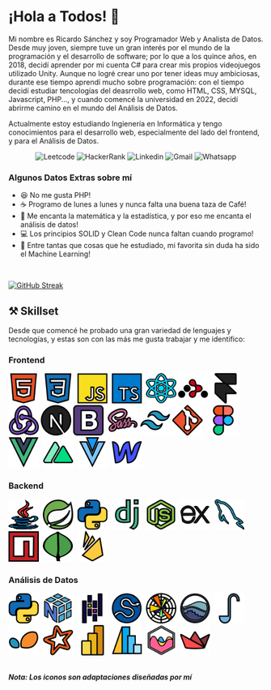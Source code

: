 # ¡Hola a Todos! 👋

Mi nombre es Ricardo Sánchez y soy Programador Web y Analista de Datos. Desde muy joven, siempre tuve un gran interés por el mundo de la programación y el desarrollo de software; por lo que a los quince años, en 2018, decidí aprender por mi cuenta C# para crear mis propios videojuegos utilizado Unity. Aunque no logré crear uno por tener ideas muy ambiciosas, durante ese tiempo aprendí mucho sobre programación: con el tiempo decidí estudiar tencologías del deasrrollo web, como HTML, CSS, MYSQL, Javascript, PHP..., y cuando comencé la universidad en 2022, decidí abrirme camino en el mundo del Análisis de Datos.

Actualmente estoy estudiando Ingienería en Informática y tengo conocimientos para el desarrollo web, especialmente del lado del frontend, y para el Análisis de Datos.

<div align="center">
  <a https='https://leetcode.com/Rickhersd/'>
    <img  src="https://img.shields.io/badge/-LeetCode-FFA116?style=for-the-badge&logo=LeetCode&logoColor=black" alt="Leetcode"/>
  </a>
  <a https='https://leetcode.com/Rickhersd/'>
  <img src="https://img.shields.io/badge/-Hackerrank-2EC866?style=for-the-badge&logo=HackerRank&logoColor=white" alt="HackerRank"/>
  </a>
  <a https='https://www.linkedin.com/in/ricardosanchez-dev/'>
    <img src="https://img.shields.io/badge/LinkedIn-0077B5?style=for-the-badge&logo=linkedin&logoColor=white"alt="Linkedin"/>
  </a>
  <a https='mailto:rickhersd2002@gmail.com'>
    <img src="https://img.shields.io/badge/Gmail-D14836?style=for-the-badge&logo=gmail&logoColor=white" alt="Gmail"/>
  </a>
  <a https="https://wa.me/584120260569?text=Hola,%20Ricardo">
    <img  src="https://img.shields.io/badge/WhatsApp-25D366?style=for-the-badge&logo=whatsapp&logoColor=white" alt="Whatsapp"/>
  </a>
</div>

### Algunos Datos Extras sobre mí

- 😆 No me gusta PHP!
- ☕ Programo de lunes a lunes y nunca falta una buena taza de Café!
- 🧮 Me encanta la matemática y la estadística, y por eso me encanta el análisis de datos!
- 💻 Los principios SOLID y Clean Code nunca faltan cuando programo!
- 🤖 Entre tantas que cosas que he estudiado, mi favorita sin duda ha sido el Machine Learning!

<br/>

[![GitHub Streak](http://github-readme-streak-stats.herokuapp.com?user=Rickhersd&theme=dark&border_radius=5&locale=es)](https://git.io/streak-stats)

## ⚒️ Skillset

Desde que comencé he probado una gran variedad de lenguajes y tecnologías, y estas son con las más me gusta trabajar y me identifico:

### Frontend

<div>
  <img src="./neobrutalist_icons/neo_html.svg" title="HTML5" alt="HTML5" width="60" height="60"/>&nbsp;
  <img src="./neobrutalist_icons/neo_css.svg" title="CSS3" alt="CSS3" width="60" height="60"/>&nbsp;
  <img src="./neobrutalist_icons/neo_javascript.svg" title="JavaScript" alt="JavaScript" width="60" height="60"/>&nbsp;
  <img src="./neobrutalist_icons/neo_typescript.svg" title="Typescript" alt="Typescript" width="60" height="60"/>&nbsp;
  <img src="./neobrutalist_icons/neo_react.svg" title="React" alt="React" width="60" height="60"/>
  <img src="./neobrutalist_icons/neo_react_router.svg" title="React Router" alt="React Router" width="60" height="60"/>
  <img src="./neobrutalist_icons/neo_framer.svg" title="Framer" alt="Framer" width="60" height="60"/>
  <img src="./neobrutalist_icons/neo_redux.svg" title="Redux" alt="Redux" width="60" height="60"/>
  <img src="./neobrutalist_icons/neo_nextjs.svg" title="Nextjs" alt="Nextjs" width="60" height="60"/>
  <img src="./neobrutalist_icons/neo_bootstrap.svg" title="Bootstrap"  alt="Bootstrap" width="60" height="60"/>&nbsp;
  <img src="./neobrutalist_icons/neo_sass.svg" title="Sass" alt="Sass" width="60" height="60"/>
  <img src="./neobrutalist_icons/neo_tailwind.svg" title="TailwindCSS" alt="TailwindCSS" width="60" height="60"/>
  <img src="./neobrutalist_icons/neo_git.svg" title="Git" alt="Git" width="60" height="60"/>&nbsp;&nbsp;
  <img src="./neobrutalist_icons/neo_figma.svg" title="Figma" alt="Figma" width="60" height="60"/>&nbsp;
  <img src="./neobrutalist_icons/neo_vue.svg" title="Vue" alt="Vue" width="60" height="60"/>&nbsp;
  <img src="./neobrutalist_icons/neo_nuxtjs.svg" title="Nuxt" alt="Nuxt" width="60" height="60"/>&nbsp;
  <img src="./neobrutalist_icons/neo_vuetify.svg" title="Vuetify" alt="Vuetify" width="60" height="60"/>&nbsp;
  <img src="./neobrutalist_icons/neo_webflow.svg" title="Webflow" alt="Webflow" width="60" height="60"/>&nbsp;
</div>

### Backend

<div>
  <img src="./neobrutalist_icons/neo_java.svg" title="Java" alt="Java" width="60" height="60"/>&nbsp;
  <img src="./neobrutalist_icons/neo_springboot.svg" title="Springboot" alt="Springboot" width="60" height="60"/>&nbsp;
  <img src="./neobrutalist_icons/neo_python.svg" title="Python" alt="Python" width="60" height="60"/>&nbsp;
  <img src="./neobrutalist_icons/neo_django.svg" title="Django" alt="Django" width="60" height="60"/>&nbsp;
  <img src="./neobrutalist_icons/neo_nodejs.svg" title="nodeJs" alt="NodeJs" width="60" height="60"/>&nbsp;
  <img src="./neobrutalist_icons/neo_express.svg" title="Express" alt="Express" width="60" height="60"/>&nbsp;
  <img src="./neobrutalist_icons/neo_mysql.svg" title="MySQL" alt="MySQL" width="60" height="60"/>&nbsp;
  <img src="./neobrutalist_icons/neo_npm.svg" title="MySQL" alt="MySQL" width="60" height="60"/>&nbsp;
  <img src="./neobrutalist_icons/neo_mongodb.svg" title="Mongodb" alt="Mongodb" width="60" height="60"/>&nbsp;
  <img src="./neobrutalist_icons/neo_firebase.svg" title="Firebase" alt="Firebase" width="60" height="60"/>&nbsp;
</div>

### Análisis de Datos

<div>
  <img src="./neobrutalist_icons/neo_python.svg" title="Python" alt="Python" width="60" height="60"/>&nbsp;
  <img src="./neobrutalist_icons/neo_numpy.svg" title="Numpy" alt="Numpy" width="60" height="60"/>&nbsp;
  <img src="./neobrutalist_icons/neo_pandas.svg" title="Pandas" alt="Pandas" width="60" height="60"/>&nbsp;
  <img src="./neobrutalist_icons/neo_scipy.svg" title="Scipy" alt="Scipy" width="60" height="60"/>&nbsp;
  <img src="./neobrutalist_icons/neo_matplotlib.svg" title="Matplotlib" alt="Matplotlib" width="60" height="60"/>&nbsp;
  <img src="./neobrutalist_icons/neo_seaborn.svg" title="Seaborn" alt="Seaborn" width="60" height="60"/>&nbsp;
  <img src="./neobrutalist_icons/neo_beautiful_soup.svg" title="Beautiful_soup" alt="Beautiful_soup" width="60" height="60"/>&nbsp;
  <img src="./neobrutalist_icons/neo_sklearn.svg" title="Sklearn" alt="Sklearn" width="60" height="60"/>&nbsp;
  <img src="https://github.com/Rickhersd/neo-icons/blob/main/icons/apache-spark/neo-apache-spark.svg" title="Scipy" alt="Scipy" width="60" height="60"/>&nbsp;
  <img src="https://github.com/Rickhersd/neo-icons/blob/main/icons/power-bi/neo-power-bi.svg" title="Scipy" alt="Scipy" width="60" height="60"/>&nbsp;
  <img src="https://github.com/Rickhersd/neo-icons/blob/main/icons/vega-altair/neo-vega-altair.svg" title="Scipy" alt="Scipy" width="60" height="60"/>&nbsp;
  <img src="https://github.com/Rickhersd/neo-icons/blob/main/icons/charts/neo-chart.svg" title="Scipy" alt="Scipy" width="60" height="60"/>&nbsp;
  <img src="https://github.com/Rickhersd/neo-icons/blob/main/icons/streamlit/neo-streamlit.svg" title="Scipy" alt="Scipy" width="60" height="60"/>&nbsp;
  
</div>
<br/>

**_Nota: Los iconos son adaptaciones diseñadas por mí_**
